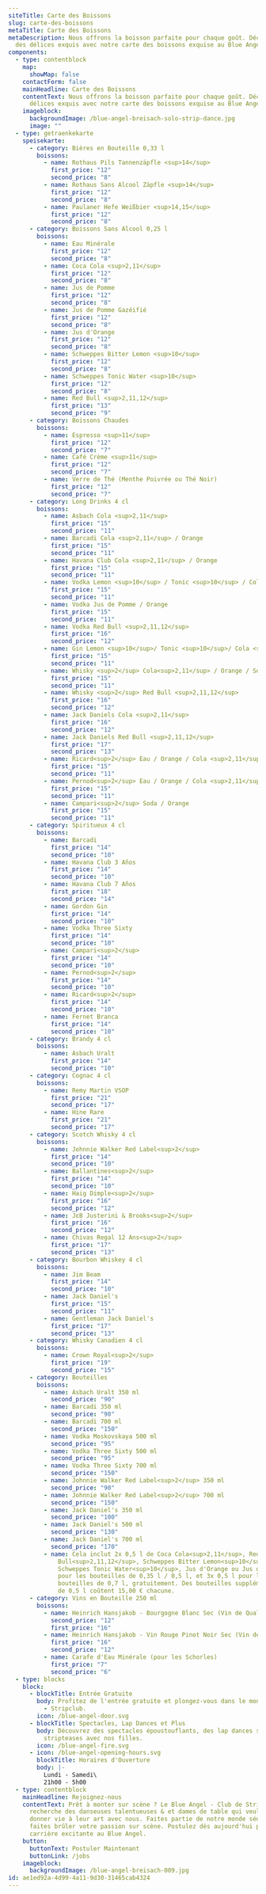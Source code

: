 ```yaml
---
siteTitle: Carte des Boissons
slug: carte-des-boissons
metaTitle: Carte des Boissons
metaDescription: Nous offrons la boisson parfaite pour chaque goût. Découvrez
  des délices exquis avec notre carte des boissons exquise au Blue Angel.
components:
  - type: contentblock
    map:
      showMap: false
    contactForm: false
    mainHeadline: Carte des Boissons
    contentText: Nous offrons la boisson parfaite pour chaque goût. Découvrez des
      délices exquis avec notre carte des boissons exquise au Blue Angel.
    imageblock:
      backgroundImage: /blue-angel-breisach-solo-strip-dance.jpg
      image: ""
  - type: getraenkekarte
    speisekarte:
      - category: Bières en Bouteille 0,33 l
        boissons:
          - name: Rothaus Pils Tannenzäpfle <sup>14</sup>
            first_price: "12"
            second_price: "8"
          - name: Rothaus Sans Alcool Zäpfle <sup>14</sup>
            first_price: "12"
            second_price: "8"
          - name: Paulaner Hefe Weißbier <sup>14,15</sup>
            first_price: "12"
            second_price: "8"
      - category: Boissons Sans Alcool 0,25 l
        boissons:
          - name: Eau Minérale
            first_price: "12"
            second_price: "8"
          - name: Coca Cola <sup>2,11</sup>
            first_price: "12"
            second_price: "8"
          - name: Jus de Pomme
            first_price: "12"
            second_price: "8"
          - name: Jus de Pomme Gazéifié
            first_price: "12"
            second_price: "8"
          - name: Jus d'Orange
            first_price: "12"
            second_price: "8"
          - name: Schweppes Bitter Lemon <sup>10</sup>
            first_price: "12"
            second_price: "8"
          - name: Schweppes Tonic Water <sup>10</sup>
            first_price: "12"
            second_price: "8"
          - name: Red Bull <sup>2,11,12</sup>
            first_price: "13"
            second_price: "9"
      - category: Boissons Chaudes
        boissons:
          - name: Espresso <sup>11</sup>
            first_price: "12"
            second_price: "7"
          - name: Café Crème <sup>11</sup>
            first_price: "12"
            second_price: "7"
          - name: Verre de Thé (Menthe Poivrée ou Thé Noir)
            first_price: "12"
            second_price: "7"
      - category: Long Drinks 4 cl
        boissons:
          - name: Asbach Cola <sup>2,11</sup>
            first_price: "15"
            second_price: "11"
          - name: Barcadi Cola <sup>2,11</sup> / Orange
            first_price: "15"
            second_price: "11"
          - name: Havana Club Cola <sup>2,11</sup> / Orange
            first_price: "15"
            second_price: "11"
          - name: Vodka Lemon <sup>10</sup> / Tonic <sup>10</sup> / Cola <sup>2,11</sup>
            first_price: "15"
            second_price: "11"
          - name: Vodka Jus de Pomme / Orange
            first_price: "15"
            second_price: "11"
          - name: Vodka Red Bull <sup>2,11,12</sup>
            first_price: "16"
            second_price: "12"
          - name: Gin Lemon <sup>10</sup>/ Tonic <sup>10</sup>/ Cola <sup>2,11</sup>/ Orange
            first_price: "15"
            second_price: "11"
          - name: Whisky <sup>2</sup> Cola<sup>2,11</sup> / Orange / Soda / Jus de Pomme
            first_price: "15"
            second_price: "11"
          - name: Whisky <sup>2</sup> Red Bull <sup>2,11,12</sup>
            first_price: "16"
            second_price: "12"
          - name: Jack Daniels Cola <sup>2,11</sup>
            first_price: "16"
            second_price: "12"
          - name: Jack Daniels Red Bull <sup>2,11,12</sup>
            first_price: "17"
            second_price: "13"
          - name: Ricard<sup>2</sup> Eau / Orange / Cola <sup>2,11</sup>
            first_price: "15"
            second_price: "11"
          - name: Pernod<sup>2</sup> Eau / Orange / Cola <sup>2,11</sup>
            first_price: "15"
            second_price: "11"
          - name: Campari<sup>2</sup> Soda / Orange
            first_price: "15"
            second_price: "11"
      - category: Spiritueux 4 cl
        boissons:
          - name: Barcadi
            first_price: "14"
            second_price: "10"
          - name: Havana Club 3 Años
            first_price: "14"
            second_price: "10"
          - name: Havana Club 7 Años
            first_price: "18"
            second_price: "14"
          - name: Gordon Gin
            first_price: "14"
            second_price: "10"
          - name: Vodka Three Sixty
            first_price: "14"
            second_price: "10"
          - name: Campari<sup>2</sup>
            first_price: "14"
            second_price: "10"
          - name: Pernod<sup>2</sup>
            first_price: "14"
            second_price: "10"
          - name: Ricard<sup>2</sup>
            first_price: "14"
            second_price: "10"
          - name: Fernet Branca
            first_price: "14"
            second_price: "10"
      - category: Brandy 4 cl
        boissons:
          - name: Asbach Uralt
            first_price: "14"
            second_price: "10"
      - category: Cognac 4 cl
        boissons:
          - name: Remy Martin VSOP
            first_price: "21"
            second_price: "17"
          - name: Hine Rare
            first_price: "21"
            second_price: "17"
      - category: Scotch Whisky 4 cl
        boissons:
          - name: Johnnie Walker Red Label<sup>2</sup>
            first_price: "14"
            second_price: "10"
          - name: Ballantines<sup>2</sup>
            first_price: "14"
            second_price: "10"
          - name: Haig Dimple<sup>2</sup>
            first_price: "16"
            second_price: "12"
          - name: JεB Justerini & Brooks<sup>2</sup>
            first_price: "16"
            second_price: "12"
          - name: Chivas Regal 12 Ans<sup>2</sup>
            first_price: "17"
            second_price: "13"
      - category: Bourbon Whiskey 4 cl
        boissons:
          - name: Jim Beam
            first_price: "14"
            second_price: "10"
          - name: Jack Daniel's
            first_price: "15"
            second_price: "11"
          - name: Gentleman Jack Daniel's
            first_price: "17"
            second_price: "13"
      - category: Whisky Canadien 4 cl
        boissons:
          - name: Crown Royal<sup>2</sup>
            first_price: "19"
            second_price: "15"
      - category: Bouteilles
        boissons:
          - name: Asbach Uralt 350 ml
            second_price: "90"
          - name: Barcadi 350 ml
            second_price: "90"
          - name: Barcadi 700 ml
            second_price: "150"
          - name: Vodka Moskovskaya 500 ml
            second_price: "95"
          - name: Vodka Three Sixty 500 ml
            second_price: "95"
          - name: Vodka Three Sixty 700 ml
            second_price: "150"
          - name: Johnnie Walker Red Label<sup>2</sup> 350 ml
            second_price: "90"
          - name: Johnnie Walker Red Label<sup>2</sup> 700 ml
            second_price: "150"
          - name: Jack Daniel's 350 ml
            second_price: "100"
          - name: Jack Daniel's 500 ml
            second_price: "130"
          - name: Jack Daniel's 700 ml
            second_price: "170"
          - name: Cela inclut 2x 0,5 l de Coca Cola<sup>2,11</sup>, Red
              Bull<sup>2,11,12</sup>, Schweppes Bitter Lemon<sup>10</sup>,
              Schweppes Tonic Water<sup>10</sup>, Jus d'Orange ou Jus de Pomme
              pour les bouteilles de 0,35 l / 0,5 l, et 3x 0,5 l pour les
              bouteilles de 0,7 l, gratuitement. Des bouteilles supplémentaires
              de 0,5 l coûtent 15,00 € chacune.
      - category: Vins en Bouteille 250 ml
        boissons:
          - name: Heinrich Hansjakob - Bourgogne Blanc Sec (Vin de Qualité)
            second_price: "12"
            first_price: "16"
          - name: Heinrich Hansjakob - Vin Rouge Pinot Noir Sec (Vin de Qualité)
            first_price: "16"
            second_price: "12"
          - name: Carafe d'Eau Minérale (pour les Schorles)
            first_price: "7"
            second_price: "6"
  - type: blocks
    block:
      - blockTitle: Entrée Gratuite
        body: Profitez de l'entrée gratuite et plongez-vous dans le monde de Blue Angel
          - Stripclub.
        icon: /blue-angel-door.svg
      - blockTitle: Spectacles, Lap Dances et Plus
        body: Découvrez des spectacles époustouflants, des lap dances séduisants et des
          stripteases avec nos filles.
        icon: /blue-angel-fire.svg
      - icon: /blue-angel-opening-hours.svg
        blockTitle: Horaires d'Ouverture
        body: |-
          Lundi - Samedi\
          21h00 - 5h00
  - type: contentblock
    mainHeadline: Rejoignez-nous
    contentText: Prêt à monter sur scène ? Le Blue Angel - Club de Striptease
      recherche des danseuses talentueuses & et dames de table qui veulent
      donner vie à leur art avec nous. Faites partie de notre monde séduisant et
      faites brûler votre passion sur scène. Postulez dès aujourd'hui pour une
      carrière excitante au Blue Angel.
    button:
      buttonText: Postuler Maintenant
      buttonLink: /jobs
    imageblock:
      backgroundImage: /blue-angel-breisach-009.jpg
id: ae1ed92a-4d99-4a11-9d30-31465cab4324
---
```

